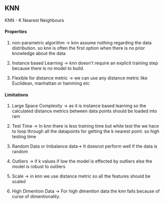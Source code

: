 ## KNN

KNN - K Nearest Neighbours

#### Properties

1. non-parametric algorithm -> knn assume nothing regarding the data distribution. so knn is often the first option when there is no prior knowledge about the data

2. Instance based Learning -> knn doesn't require an explicit training step because there is no model to build.

3. Flexible for distance metric -> we can use any distance metric like Euclidean, manhattan or hamming etc

#### Limitations

1. Large Space Complexity -> as it is instance based learning so the calculated distance metrics between data points should be loaded into ram

2. Test Time -> In knn there is less training time but while test the we hace to loop through all the datapoints for getting the k nearest point. so high testing time

3. Random Data or Imbalance data-> It doesnot perform well if the data is random

4. Outliers -> if k values if low the model is effected by outliers else the model is robust to outliers

5. Scale -> in knn we use distance metric so all the features should be scaled

6. High Dimention Data -> For high dimention data the knn fails because of curse of dimentionality.
